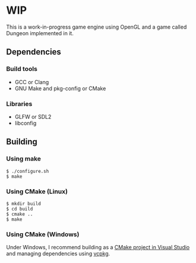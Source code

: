 # WIP
This is a work-in-progress game engine using OpenGL and a game called Dungeon implemented in it.
## Dependencies
### Build tools
- GCC or Clang
- GNU Make and pkg-config or CMake
### Libraries
- GLFW or SDL2
- libconfig
## Building
### Using make
```
$ ./configure.sh
$ make
```
### Using CMake (Linux)
```
$ mkdir build
$ cd build
$ cmake ..
$ make
```
### Using CMake (Windows)
Under Windows, I recommend building as a
[CMake project in Visual Studio](https://docs.microsoft.com/en-us/cpp/build/cmake-projects-in-visual-studio?view=msvc-170)
and managing dependencies using
[vcpkg](https://github.com/Microsoft/vcpkg).
